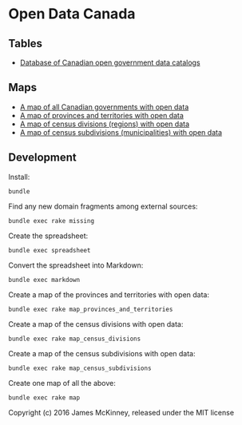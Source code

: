 # Open Data Canada

## Tables

* [Database of Canadian open government data catalogs](/tables/catalogs.csv)

## Maps

* [A map of all Canadian governments with open data](/maps/canada.topojson)
* [A map of provinces and territories with open data](/maps/provinces-and-territories.geojson)
* [A map of census divisions (regions) with open data](/maps/census-divisions.geojson)
* [A map of census subdivisions (municipalities) with open data](/maps/census-subdivisions.geojson)

## Development

Install:

    bundle

Find any new domain fragments among external sources:

    bundle exec rake missing

Create the spreadsheet:

    bundle exec spreadsheet

Convert the spreadsheet into Markdown:

    bundle exec markdown

Create a map of the provinces and territories with open data:

    bundle exec rake map_provinces_and_territories

Create a map of the census divisions with open data:

    bundle exec rake map_census_divisions

Create a map of the census subdivisions with open data:

    bundle exec rake map_census_subdivisions

Create one map of all the above:

    bundle exec rake map

Copyright (c) 2016 James McKinney, released under the MIT license
